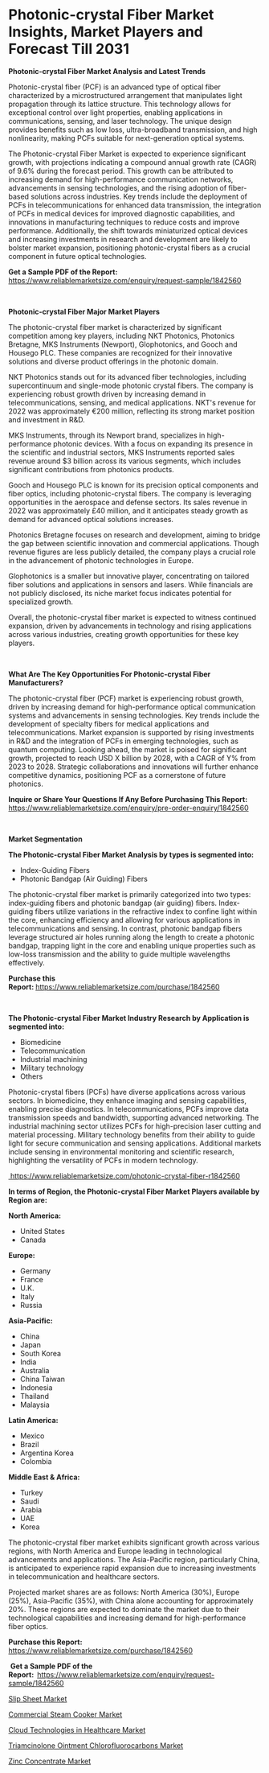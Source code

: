 <p><h1>Photonic-crystal Fiber Market Insights, Market Players and Forecast Till 2031</h1></p><p><strong>Photonic-crystal Fiber Market Analysis and Latest Trends</strong></p>
<p><p>Photonic-crystal fiber (PCF) is an advanced type of optical fiber characterized by a microstructured arrangement that manipulates light propagation through its lattice structure. This technology allows for exceptional control over light properties, enabling applications in communications, sensing, and laser technology. The unique design provides benefits such as low loss, ultra-broadband transmission, and high nonlinearity, making PCFs suitable for next-generation optical systems.</p><p>The Photonic-crystal Fiber Market is expected to experience significant growth, with projections indicating a compound annual growth rate (CAGR) of 9.6% during the forecast period. This growth can be attributed to increasing demand for high-performance communication networks, advancements in sensing technologies, and the rising adoption of fiber-based solutions across industries. Key trends include the deployment of PCFs in telecommunications for enhanced data transmission, the integration of PCFs in medical devices for improved diagnostic capabilities, and innovations in manufacturing techniques to reduce costs and improve performance. Additionally, the shift towards miniaturized optical devices and increasing investments in research and development are likely to bolster market expansion, positioning photonic-crystal fibers as a crucial component in future optical technologies.</p></p>
<p><strong>Get a Sample PDF of the Report:&nbsp;</strong> <a href="https://www.reliablemarketsize.com/enquiry/request-sample/1842560?utm_campaign=1262&utm_medium=2&utm_source=Github&utm_content=ia&utm_term=16102024&utm_id=photonic-crystal-fiber">https://www.reliablemarketsize.com/enquiry/request-sample/1842560</a></p>
<p>&nbsp;</p>
<p><strong>Photonic-crystal Fiber Major Market Players</strong></p>
<p><p>The photonic-crystal fiber market is characterized by significant competition among key players, including NKT Photonics, Photonics Bretagne, MKS Instruments (Newport), Glophotonics, and Gooch and Housego PLC. These companies are recognized for their innovative solutions and diverse product offerings in the photonic domain.</p><p>NKT Photonics stands out for its advanced fiber technologies, including supercontinuum and single-mode photonic crystal fibers. The company is experiencing robust growth driven by increasing demand in telecommunications, sensing, and medical applications. NKT's revenue for 2022 was approximately €200 million, reflecting its strong market position and investment in R&D.</p><p>MKS Instruments, through its Newport brand, specializes in high-performance photonic devices. With a focus on expanding its presence in the scientific and industrial sectors, MKS Instruments reported sales revenue around $3 billion across its various segments, which includes significant contributions from photonics products.</p><p>Gooch and Housego PLC is known for its precision optical components and fiber optics, including photonic-crystal fibers. The company is leveraging opportunities in the aerospace and defense sectors. Its sales revenue in 2022 was approximately £40 million, and it anticipates steady growth as demand for advanced optical solutions increases.</p><p>Photonics Bretagne focuses on research and development, aiming to bridge the gap between scientific innovation and commercial applications. Though revenue figures are less publicly detailed, the company plays a crucial role in the advancement of photonic technologies in Europe.</p><p>Glophotonics is a smaller but innovative player, concentrating on tailored fiber solutions and applications in sensors and lasers. While financials are not publicly disclosed, its niche market focus indicates potential for specialized growth.</p><p>Overall, the photonic-crystal fiber market is expected to witness continued expansion, driven by advancements in technology and rising applications across various industries, creating growth opportunities for these key players.</p></p>
<p>&nbsp;</p>
<p><strong>What Are The Key Opportunities For Photonic-crystal Fiber Manufacturers?</strong></p>
<p><p>The photonic-crystal fiber (PCF) market is experiencing robust growth, driven by increasing demand for high-performance optical communication systems and advancements in sensing technologies. Key trends include the development of specialty fibers for medical applications and telecommunications. Market expansion is supported by rising investments in R&D and the integration of PCFs in emerging technologies, such as quantum computing. Looking ahead, the market is poised for significant growth, projected to reach USD X billion by 2028, with a CAGR of Y% from 2023 to 2028. Strategic collaborations and innovations will further enhance competitive dynamics, positioning PCF as a cornerstone of future photonics.</p></p>
<p><strong>Inquire or Share Your Questions If Any Before Purchasing This Report:</strong> <a href="https://www.reliablemarketsize.com/enquiry/pre-order-enquiry/1842560?utm_campaign=1262&utm_medium=2&utm_source=Github&utm_content=ia&utm_term=16102024&utm_id=photonic-crystal-fiber">https://www.reliablemarketsize.com/enquiry/pre-order-enquiry/1842560</a></p>
<p>&nbsp;</p>
<p><strong>Market Segmentation</strong></p>
<p><strong>The Photonic-crystal Fiber Market Analysis by types is segmented into:</strong></p>
<p><ul><li>Index-Guiding Fibers</li><li>Photonic Bandgap (Air Guiding) Fibers</li></ul></p>
<p><p>The photonic-crystal fiber market is primarily categorized into two types: index-guiding fibers and photonic bandgap (air guiding) fibers. Index-guiding fibers utilize variations in the refractive index to confine light within the core, enhancing efficiency and allowing for various applications in telecommunications and sensing. In contrast, photonic bandgap fibers leverage structured air holes running along the length to create a photonic bandgap, trapping light in the core and enabling unique properties such as low-loss transmission and the ability to guide multiple wavelengths effectively.</p></p>
<p><strong>Purchase this Report:&nbsp;</strong><a href="https://www.reliablemarketsize.com/purchase/1842560?utm_campaign=1262&utm_medium=2&utm_source=Github&utm_content=ia&utm_term=16102024&utm_id=photonic-crystal-fiber">https://www.reliablemarketsize.com/purchase/1842560</a></p>
<p>&nbsp;</p>
<p><strong>The Photonic-crystal Fiber Market Industry Research by Application is segmented into:</strong></p>
<p><ul><li>Biomedicine</li><li>Telecommunication</li><li>Industrial machining</li><li>Military technology</li><li>Others</li></ul></p>
<p><p>Photonic-crystal fibers (PCFs) have diverse applications across various sectors. In biomedicine, they enhance imaging and sensing capabilities, enabling precise diagnostics. In telecommunications, PCFs improve data transmission speeds and bandwidth, supporting advanced networking. The industrial machining sector utilizes PCFs for high-precision laser cutting and material processing. Military technology benefits from their ability to guide light for secure communication and sensing applications. Additional markets include sensing in environmental monitoring and scientific research, highlighting the versatility of PCFs in modern technology.</p></p>
<p><a href="https://www.reliablemarketsize.com/photonic-crystal-fiber-r1842560?utm_campaign=1262&utm_medium=2&utm_source=Github&utm_content=ia&utm_term=16102024&utm_id=photonic-crystal-fiber">&nbsp;https://www.reliablemarketsize.com/photonic-crystal-fiber-r1842560</a></p>
<p><strong>In terms of Region, the Photonic-crystal Fiber Market Players available by Region are:</strong></p>
<p>
    <p> <strong> North America: </strong>
        <ul>
            <li>United States</li>
            <li>Canada</li>
        </ul>
        </p> 
    <p> <strong> Europe: </strong>
        <ul>
            <li>Germany</li>
            <li>France</li>
            <li>U.K.</li>
            <li>Italy</li>
            <li>Russia</li>
        </ul>
        </p> 
    <p> <strong> Asia-Pacific: </strong>
        <ul>
            <li>China</li>
            <li>Japan</li>
            <li>South Korea</li>
            <li>India</li>
            <li>Australia</li>
            <li>China Taiwan</li>
            <li>Indonesia</li>
            <li>Thailand</li>
            <li>Malaysia</li>
        </ul>
        </p> 
    <p> <strong> Latin America: </strong>
        <ul>
            <li>Mexico</li>
            <li>Brazil</li>
            <li>Argentina Korea</li>
            <li>Colombia</li>
        </ul>
        </p> 
    <p> <strong> Middle East & Africa: </strong>
        <ul>
            <li>Turkey</li>
            <li>Saudi</li>
            <li>Arabia</li>
            <li>UAE</li>
            <li>Korea</li>
        </ul>
    </p>
    </p>
<p><p>The photonic-crystal fiber market exhibits significant growth across various regions, with North America and Europe leading in technological advancements and applications. The Asia-Pacific region, particularly China, is anticipated to experience rapid expansion due to increasing investments in telecommunication and healthcare sectors. </p><p>Projected market shares are as follows: North America (30%), Europe (25%), Asia-Pacific (35%), with China alone accounting for approximately 20%. These regions are expected to dominate the market due to their technological capabilities and increasing demand for high-performance fiber optics.</p></p>
<p><strong>Purchase this Report: </strong><a href="https://www.reliablemarketsize.com/purchase/1842560?utm_campaign=1262&utm_medium=2&utm_source=Github&utm_content=ia&utm_term=16102024&utm_id=photonic-crystal-fiber">https://www.reliablemarketsize.com/purchase/1842560</a></p>
<p>&nbsp;<strong>Get a Sample PDF of the Report:&nbsp;&nbsp;</strong><a href="https://www.reliablemarketsize.com/enquiry/request-sample/1842560?utm_campaign=1262&utm_medium=2&utm_source=Github&utm_content=ia&utm_term=16102024&utm_id=photonic-crystal-fiber">https://www.reliablemarketsize.com/enquiry/request-sample/1842560</a></p>
<p><strong></strong></p>
<p><p><a href="https://www.linkedin.com/pulse/slip-sheet-market-evolution-key-trends-regional-dynamics-ixnze?utm_campaign=1262&utm_medium=2&utm_source=Github&utm_content=ia&utm_term=16102024&utm_id=photonic-crystal-fiber">Slip Sheet Market</a></p><p><a href="https://issuu.com/reportprime-2/docs/commercial-steam-cooker-market-size_d45db2ac21eb44?utm_campaign=1262&utm_medium=2&utm_source=Github&utm_content=ia&utm_term=16102024&utm_id=photonic-crystal-fiber">Commercial Steam Cooker Market</a></p><p><a href="https://github.com/giannabilliehph2/Market-Research-Report-List-1/blob/main/cloud-technologies-in-healthcare-market.md?utm_campaign=1262&utm_medium=2&utm_source=Github&utm_content=ia&utm_term=16102024&utm_id=photonic-crystal-fiber">Cloud Technologies in Healthcare Market</a></p><p><a href="https://github.com/gracia2ucahee/Market-Research-Report-List-1/blob/main/triamcinolone-ointment-chlorofluorocarbons-market.md?utm_campaign=1262&utm_medium=2&utm_source=Github&utm_content=ia&utm_term=16102024&utm_id=photonic-crystal-fiber">Triamcinolone Ointment Chlorofluorocarbons Market</a></p><p><a href="https://www.linkedin.com/pulse/global-zinc-concentrate-market-trends-insights-growth-alohe?utm_campaign=1262&utm_medium=2&utm_source=Github&utm_content=ia&utm_term=16102024&utm_id=photonic-crystal-fiber">Zinc Concentrate Market</a></p></p>